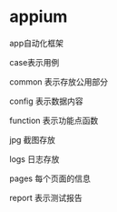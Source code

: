 # appium
app自动化框架

case表示用例

common 表示存放公用部分

config 表示数据内容

function 表示功能点函数

jpg 截图存放

logs 日志存放

pages 每个页面的信息

report 表示测试报告

